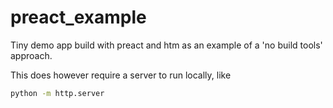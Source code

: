 # preact_example
Tiny demo app build with preact and htm as an example of a 'no build tools' approach.

This does however require a server to run locally, like 
```bash
python -m http.server
```
